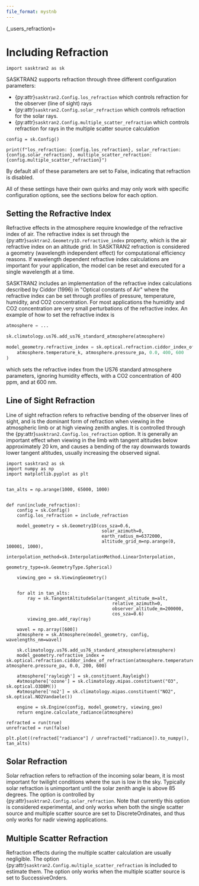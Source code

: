 ```yaml
---
file_format: mystnb
---
```


(_users_refraction)=
# Including Refraction

```{code-cell}
import sasktran2 as sk
```

SASKTRAN2 supports refraction through three different configuration parameters:

- {py:attr}`sasktran2.Config.los_refraction` which controls refraction for the observer (line of sight) rays
- {py:attr}`sasktran2.Config.solar_refraction` which controls refraction for the solar rays.
- {py:attr}`sasktran2.Config.multiple_scatter_refraction` which controls refraction for rays in the multiple scatter source calculation


```{code-cell}
config = sk.Config()

print(f"los_refraction: {config.los_refraction}, solar_refraction: {config.solar_refraction}, multiple_scatter_refraction: {config.multiple_scatter_refraction}")
```
By default all of these parameters are set to False, indicating that refraction is disabled.

All of these settings have their own quirks and may only work with specific configuration options, see the sections below for
each option.

## Setting the Refractive Index
Refractive effects in the atmosphere require knowledge of the refractive index of air.
The refractive index is set through the {py:attr}`sasktran2.Geometry1D.refractive_index` property, which is
the air refractive index on an altitude grid.
In SASKTRAN2 refraction is considered a geometry (wavelength independent effect) for computational efficiency reasons.
If wavelength dependent refractive index calculations are important for your application, the model can be reset and executed
for a single wavelength at a time.

SASKTRAN2 includes an implementation of the refractive index calculations described by Ciddor (1996) in "Optical constants of Air"
where the refractive index can be set through profiles of pressure, temperature, humidity, and CO2 concentration.  For most applications
the humidity and CO2 concentration are very small perturbations of the refractive index.  An example of how to set the refractive
index is

```python
atmosphere = ...

sk.climatology.us76.add_us76_standard_atmosphere(atmosphere)

model_geometry.refractive_index = sk.optical.refraction.ciddor_index_of_refraction(
    atmosphere.temperature_k, atmosphere.pressure_pa, 0.0, 400, 600
)
```

which sets the refractive index from the US76 standard atmosphere parameters, ignoring humidity effects, with a CO2
concentration of 400 ppm, and at 600 nm.

## Line of Sight Refraction
Line of sight refraction refers to refractive bending of the observer lines of sight, and is the dominant form of refraction
when viewing in the atmospheric limb or at high viewing zenith angles.  It is controlled through the
{py:attr}`sasktran2.Config.los_refraction` option.  It is generally an important effect when viewing in the limb with tangent altitudes
below approximately 20 km, and causes a bending of the ray downwards towards lower tangent altitudes, usually increasing the observed signal.

```{code}
import sasktran2 as sk
import numpy as np
import matplotlib.pyplot as plt


tan_alts = np.arange(1000, 65000, 1000)


def run(include_refraction):
    config = sk.Config()
    config.los_refraction = include_refraction

    model_geometry = sk.Geometry1D(cos_sza=0.6,
                                    solar_azimuth=0,
                                    earth_radius_m=6372000,
                                    altitude_grid_m=np.arange(0, 100001, 1000),
                                    interpolation_method=sk.InterpolationMethod.LinearInterpolation,
                                    geometry_type=sk.GeometryType.Spherical)

    viewing_geo = sk.ViewingGeometry()


    for alt in tan_alts:
        ray = sk.TangentAltitudeSolar(tangent_altitude_m=alt,
                                        relative_azimuth=0,
                                        observer_altitude_m=200000,
                                        cos_sza=0.6)
        viewing_geo.add_ray(ray)

    wavel = np.array([600])
    atmosphere = sk.Atmosphere(model_geometry, config, wavelengths_nm=wavel)

    sk.climatology.us76.add_us76_standard_atmosphere(atmosphere)
    model_geometry.refractive_index = sk.optical.refraction.ciddor_index_of_refraction(atmosphere.temperature_k, atmosphere.pressure_pa, 0.0, 200, 600)

    atmosphere['rayleigh'] = sk.constituent.Rayleigh()
    #atmosphere['ozone'] = sk.climatology.mipas.constituent("O3", sk.optical.O3DBM())
    #atmosphere['no2'] = sk.climatology.mipas.constituent("NO2", sk.optical.NO2Vandaele())

    engine = sk.Engine(config, model_geometry, viewing_geo)
    return engine.calculate_radiance(atmosphere)

refracted = run(true)
unrefracted = run(false)

plt.plot((refracted["radiance"] / unrefracted["radiance]).to_numpy(), tan_alts)
```

## Solar Refraction
Solar refraction refers to refraction of the incoming solar beam, it is most important for twilight conditions where the sun is low in the sky.
Typically solar refraction is unimportant until the solar zenith angle is above 85 degrees.  The option is controlled by
{py:attr}`sasktran2.Config.solar_refraction`.  Note that currently this option is considered experimental, and only works when
both the single scatter source and multiple scatter source are set to DiscreteOrdinates, and thus only works for nadir viewing
applications.

## Multiple Scatter Refraction
Refraction effects during the multiple scatter calculation are usually negligible.  The option {py:attr}`sasktran2.Config.multiple_scatter_refraction`
is included to estimate them.  The option only works when the multiple scatter source is set to SuccessiveOrders.
